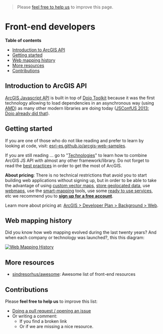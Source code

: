 > Please [feel free to help us](#contributions) to improve this page.

# Front-end developers
<!-- START doctoc generated TOC please keep comment here to allow auto update -->
<!-- DON'T EDIT THIS SECTION, INSTEAD RE-RUN doctoc TO UPDATE -->
**Table of contents**

- [Introduction to ArcGIS API](#introduction-to-arcgis-api)
- [Getting started](#getting-started)
- [Web mapping history](#web-mapping-history)
- [More resources](#more-resources)
- [Contributions](#contributions)

<!-- END doctoc generated TOC please keep comment here to allow auto update -->

## Introduction to ArcGIS API
[ArcGIS Javascript API](technologies/dojo/README.md) is built in top of [Dojo Toolkit](https://dojotoolkit.org/) because it was the first technology allowing to load dependencies in an asynchronous way (using [AMD](https://en.wikipedia.org/wiki/Asynchronous_module_definition)) as many other modern libraries are doing today ([JSConfUS 2013: Dojo already did that](https://www.youtube.com/watch?v=BY0-AI1Sxy0)).

## Getting started
If you are one of those who do not like reading and prefer to learn by looking at code, visit: [esri-es.github.io/arcgis-web-samples](https://esri-es.github.io/arcgis-web-samples/).

If you are still reading ... go to "[Technologies](technologies/README.md)" to learn how to combine ArcGIS JS API with almost any other framework/library. Do not forget to read the [best practices](best-practices/README.md) in order to get the most of ArcGIS.

**About pricing**: There is no technical restrictions that avoid you to start building web applications without signing up, but in order to be able to take the advantage of using [custom vector maps](../arcgis/vector-tiles/README.md), [store geolocated data](../arcgis/content/service-types/README.md), use [webmaps](../arcgis/open-specifications/web-map/README.md), use the [smart-mapping](../arcgis/smart-mapping/README.md) tools, use some [ready to use services](../arcgis/products/arcgis-online/rest-apis/ready-to-use-services/README.md), etc we recommend you to [**sign up for a free account**](https://developers.arcgis.com/sign-up/).

Learn more about pricing at: [ArcGIS > Developer Plan > Background > Web](../arcgis/developer-plan/background/web/README.md).


## Web mapping history
Did you know how web mapping evolved during the last twenty years? And when each company or technology was launched?, this this diagram:

[![Web Mapping History](https://docs.google.com/drawings/d/1scUDSXWfFT-4dQXpxveOJSdcQrU_pg0UjUmTeudHU6A/pub?w=1043&h=515)
](https://docs.google.com/drawings/d/1scUDSXWfFT-4dQXpxveOJSdcQrU_pg0UjUmTeudHU6A/edit?usp=sharing)

## More resources

* [sindresorhus/awesome](https://github.com/sindresorhus/awesome#front-end-development): Awesome list of front-end resources

## Contributions
Please **feel free to help us** to improve this list:

* [Doing a pull request / opening an issue](https://github.com/hhkaos/awesome-arcgis#contributions)
* Or writing a comment:
  * If you find a broken link
  * Or if we are missing a nice resource.
